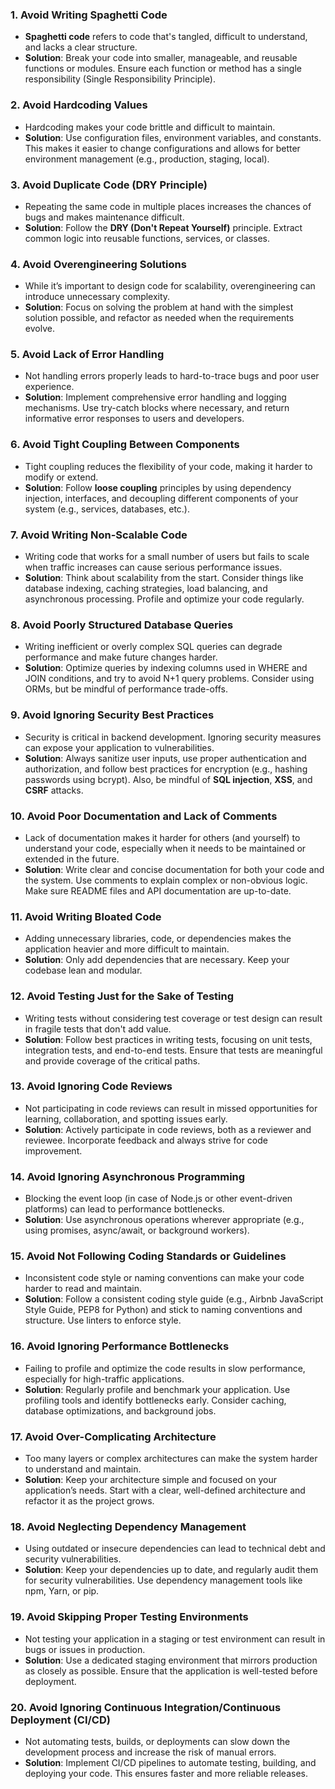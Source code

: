 ### 1. **Avoid Writing Spaghetti Code**
   - **Spaghetti code** refers to code that's tangled, difficult to understand, and lacks a clear structure.
   - **Solution**: Break your code into smaller, manageable, and reusable functions or modules. Ensure each function or method has a single responsibility (Single Responsibility Principle).

### 2. **Avoid Hardcoding Values**
   - Hardcoding makes your code brittle and difficult to maintain.
   - **Solution**: Use configuration files, environment variables, and constants. This makes it easier to change configurations and allows for better environment management (e.g., production, staging, local).

### 3. **Avoid Duplicate Code (DRY Principle)**
   - Repeating the same code in multiple places increases the chances of bugs and makes maintenance difficult.
   - **Solution**: Follow the **DRY (Don't Repeat Yourself)** principle. Extract common logic into reusable functions, services, or classes.

### 4. **Avoid Overengineering Solutions**
   - While it’s important to design code for scalability, overengineering can introduce unnecessary complexity.
   - **Solution**: Focus on solving the problem at hand with the simplest solution possible, and refactor as needed when the requirements evolve.

### 5. **Avoid Lack of Error Handling**
   - Not handling errors properly leads to hard-to-trace bugs and poor user experience.
   - **Solution**: Implement comprehensive error handling and logging mechanisms. Use try-catch blocks where necessary, and return informative error responses to users and developers.

### 6. **Avoid Tight Coupling Between Components**
   - Tight coupling reduces the flexibility of your code, making it harder to modify or extend.
   - **Solution**: Follow **loose coupling** principles by using dependency injection, interfaces, and decoupling different components of your system (e.g., services, databases, etc.).

### 7. **Avoid Writing Non-Scalable Code**
   - Writing code that works for a small number of users but fails to scale when traffic increases can cause serious performance issues.
   - **Solution**: Think about scalability from the start. Consider things like database indexing, caching strategies, load balancing, and asynchronous processing. Profile and optimize your code regularly.

### 8. **Avoid Poorly Structured Database Queries**
   - Writing inefficient or overly complex SQL queries can degrade performance and make future changes harder.
   - **Solution**: Optimize queries by indexing columns used in WHERE and JOIN conditions, and try to avoid N+1 query problems. Consider using ORMs, but be mindful of performance trade-offs.

### 9. **Avoid Ignoring Security Best Practices**
   - Security is critical in backend development. Ignoring security measures can expose your application to vulnerabilities.
   - **Solution**: Always sanitize user inputs, use proper authentication and authorization, and follow best practices for encryption (e.g., hashing passwords using bcrypt). Also, be mindful of **SQL injection**, **XSS**, and **CSRF** attacks.

### 10. **Avoid Poor Documentation and Lack of Comments**
   - Lack of documentation makes it harder for others (and yourself) to understand your code, especially when it needs to be maintained or extended in the future.
   - **Solution**: Write clear and concise documentation for both your code and the system. Use comments to explain complex or non-obvious logic. Make sure README files and API documentation are up-to-date.

### 11. **Avoid Writing Bloated Code**
   - Adding unnecessary libraries, code, or dependencies makes the application heavier and more difficult to maintain.
   - **Solution**: Only add dependencies that are necessary. Keep your codebase lean and modular.

### 12. **Avoid Testing Just for the Sake of Testing**
   - Writing tests without considering test coverage or test design can result in fragile tests that don't add value.
   - **Solution**: Follow best practices in writing tests, focusing on unit tests, integration tests, and end-to-end tests. Ensure that tests are meaningful and provide coverage of the critical paths.

### 13. **Avoid Ignoring Code Reviews**
   - Not participating in code reviews can result in missed opportunities for learning, collaboration, and spotting issues early.
   - **Solution**: Actively participate in code reviews, both as a reviewer and reviewee. Incorporate feedback and always strive for code improvement.

### 14. **Avoid Ignoring Asynchronous Programming**
   - Blocking the event loop (in case of Node.js or other event-driven platforms) can lead to performance bottlenecks.
   - **Solution**: Use asynchronous operations wherever appropriate (e.g., using promises, async/await, or background workers).

### 15. **Avoid Not Following Coding Standards or Guidelines**
   - Inconsistent code style or naming conventions can make your code harder to read and maintain.
   - **Solution**: Follow a consistent coding style guide (e.g., Airbnb JavaScript Style Guide, PEP8 for Python) and stick to naming conventions and structure. Use linters to enforce style.

### 16. **Avoid Ignoring Performance Bottlenecks**
   - Failing to profile and optimize the code results in slow performance, especially for high-traffic applications.
   - **Solution**: Regularly profile and benchmark your application. Use profiling tools and identify bottlenecks early. Consider caching, database optimizations, and background jobs.

### 17. **Avoid Over-Complicating Architecture**
   - Too many layers or complex architectures can make the system harder to understand and maintain.
   - **Solution**: Keep your architecture simple and focused on your application’s needs. Start with a clear, well-defined architecture and refactor it as the project grows.

### 18. **Avoid Neglecting Dependency Management**
   - Using outdated or insecure dependencies can lead to technical debt and security vulnerabilities.
   - **Solution**: Keep your dependencies up to date, and regularly audit them for security vulnerabilities. Use dependency management tools like npm, Yarn, or pip.

### 19. **Avoid Skipping Proper Testing Environments**
   - Not testing your application in a staging or test environment can result in bugs or issues in production.
   - **Solution**: Use a dedicated staging environment that mirrors production as closely as possible. Ensure that the application is well-tested before deployment.

### 20. **Avoid Ignoring Continuous Integration/Continuous Deployment (CI/CD)**
   - Not automating tests, builds, or deployments can slow down the development process and increase the risk of manual errors.
   - **Solution**: Implement CI/CD pipelines to automate testing, building, and deploying your code. This ensures faster and more reliable releases.

